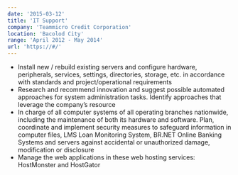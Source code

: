 ```yaml
---
date: '2015-03-12'
title: 'IT Support'
company: 'Teammicro Credit Corporation'
location: 'Bacolod City'
range: 'April 2012 - May 2014'
url: 'https://#/'
---
```


- Install new / rebuild existing servers and configure hardware, peripherals, services, settings, directories, storage, etc. in accordance with standards and project/operational requirements
- Research and recommend innovation and suggest possible automated approaches for system administration tasks.  Identify approaches that leverage the company’s resource
- In charge of all computer systems of all operating branches nationwide, including the maintenance of both its hardware and software. Plan, coordinate and implement security measures to safeguard information in computer files, LMS Loan Monitoring System, BR.NET Online Banking Systems and servers against accidental or unauthorized damage, modification or disclosure
- Manage the web applications in these web hosting services: HostMonster and HostGator
